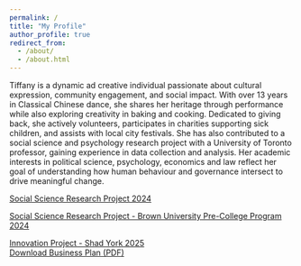 ```yaml
---
permalink: /
title: "My Profile"
author_profile: true
redirect_from: 
  - /about/
  - /about.html
---
```


Tiffany is a dynamic ad creative individual passionate about cultural expression, community engagement, and social impact. With over 13 years in Classical Chinese dance, she shares her heritage through performance while also exploring creativity in baking and cooking. Dedicated to giving back, she actively volunteers, participates in charities supporting sick children, and assists with local city festivals. She has also contributed to a social science and psychology research project with a University of Toronto professor, gaining experience in data collection and analysis. Her academic interests in political science, psychology, economics and law reflect her goal of understanding how human behaviour and governance intersect to drive meaningful change.

<a href="https://tiffanyjtfu.github.io/TiffanyFu/teaching/SocialScienceResearchProject" target='_blank'>Social Science Research Project 2024</a>

<a href="https://tiffanyjtfu.github.io/TiffanyFu/teaching/SocialScienceResearchProject-1" target='_blank'>Social Science Research Project - Brown University Pre-College Program 2024</a>

<a href="https://tiffanyjtfu.github.io/TiffanyFu/teaching/InnovationProject" target='_blank'>Innovation Project - Shad York 2025</a>
<br>[Download Business Plan (PDF)](https://tiffanyjtfu.github.io/TiffanyFu/files/ICELERT%20-%20Business%20Plan.pdf)

